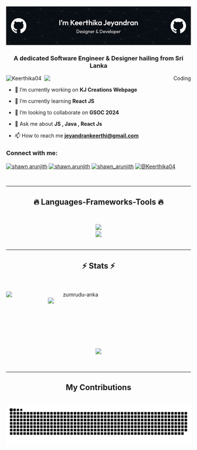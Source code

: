 ![Header](./bg.jpg)
<h3 align="center">A dedicated Software Engineer & Designer hailing from Sri Lanka</h3>
<p align="right"><img align="right" alt="Coding" width="400" src="https://cdn.dribbble.com/users/730703/screenshots/6581243/avento.gif"> </p>
<p align="left"> <img src="https://komarev.com/ghpvc/?username=Keerthika04&label=Profile%20views&color=0e75b6&style=flat" alt="Keerthika04" /> </p>

- 🔭 I’m currently working on **KJ Creations Webpage**

- 🌱 I’m currently learning **React JS**
 
- 👯 I’m looking to collaborate on **GSOC 2024**

- 💬 Ask me about **JS , Java , React Js**
 
- 📫 How to reach me **jeyandrankeerthi@gmail.com**

<h3 align="left">Connect with me:</h3>
<p align="left">
<a href="https://www.linkedin.com/in/keerthika-jeyandran06/" target="blank"><img align="center" src="https://raw.githubusercontent.com/rahuldkjain/github-profile-readme-generator/master/src/images/icons/Social/linked-in-alt.svg" alt="shawn arunjith" height="30" width="40" /></a>
<a href="https://web.facebook.com/people/KJ-Creations/100090212190881/" target="blank"><img align="center" src="https://raw.githubusercontent.com/rahuldkjain/github-profile-readme-generator/master/src/images/icons/Social/facebook.svg" alt="shawn.arunjith" height="30" width="40" /></a>
<a href="https://www.instagram.com/keer.thi_j/" target="blank"><img align="center" src="https://raw.githubusercontent.com/rahuldkjain/github-profile-readme-generator/master/src/images/icons/Social/instagram.svg" alt="shawn_arunjith" height="30" width="40" /></a>
<a href="https://www.hackerrank.com/profile/jkeerthi144" target="blank"><img align="center" src="https://raw.githubusercontent.com/rahuldkjain/github-profile-readme-generator/master/src/images/icons/Social/hackerrank.svg" alt="@Keerthika04" height="30" width="40" /></a>
</p>
<br>
<hr>
<h2 align="center">🔥 Languages-Frameworks-Tools 🔥</h2>
<br>
<p align="center">
  <a href="https://skillicons.dev">
    <img src="https://skillicons.dev/icons?i=git,react,nodejs,github,python,javascript,css,express,java,postman" /><br>
    <img src="https://skillicons.dev/icons?i=bootstrap,mongodb,mysql,vscode,figma,spring" />
  </a>
<br>
 <br>
 <hr>
<h2 align="center">⚡ Stats ⚡</h2>
<br>
<p align=center>
  <div align=center>
    <a href="https://github.com/denvercoder1/github-readme-streak-stats" title="Go to Source">
      <img align="left" width=390 src="https://github-readme-streak-stats.herokuapp.com/?user=Keerthika04&theme=react&border=61dafb&hide_border=true" alt="zumrudu-anka" />
    </a>
    <a href="https://github.com/anuraghazra/github-readme-stats" title="Go to Source">
      <img align="right" width=390 src="https://github-readme-stats.vercel.app/api?username=Keerthika04&show_icons=true&theme=react&border_color=61dafb&hide_border=true" />
    </a>
  </div>
  <br><br><br><br><br><br><br><br><br>
  <div align=center>
    <a href="https://github.com/anuraghazra/github-readme-stats">
      <img width=325 align="center" src="https://github-readme-stats.vercel.app/api/top-langs/?username=Keerthika04&hide=c%23,powershell,Mathematica,Ruby,Objective-C,Objective-C%2b%2b,Cuda&title_color=61dafb&text_color=ffffff&icon_color=61dafb&bg_color=20232a&langs_count=8&layout=compact&border_color=61dafb&hide_border=true" />
    </a>
  </div>
  <br>
  <br>
</p>
<hr>
<div align="center">
  <h2> My Contributions </h2>
  <br>
  <img alt="snake eating my contributions" src="https://raw.githubusercontent.com/Keerthika04/Keerthika04/output/github-contribution-grid-snake-dark.svg" />
  
  <br/><br/><br/>
</div>
